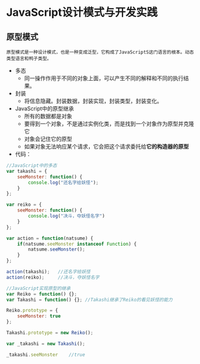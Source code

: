 # JavaScript设计模式与开发实践

## 原型模式
    原型模式是一种设计模式，也是一种变成泛型，它构成了JavaScriptS这门语言的根本。动态类型语言和鸭子类型。
- 多态
    - 同一操作作用于不同的对象上面，可以产生不同的解释和不同的执行结果。
- 封装 
    - 将信息隐藏。封装数据，封装实现，封装类型，封装变化。
- JavaScript中的原型继承
    - 所有的数据都是对象
    - 要得到一个对象，不是通过实例化类，而是找到一个对象作为原型并克隆它
    - 对象会记住它的原型
    - 如果对象无法响应某个请求，它会把这个请求委托给**它的构造器的原型**
- 代码：
```JavaScript
//JavaScript中的多态
var takashi = {
    seeMonster: function() {
        console.log("还名字给妖怪");
    }
};

var reiko = {
    seeMonster: function() {
        console.log("决斗，夺妖怪名字")
    }
};

var action = function(natsume) {
    if(natsume.seeMonster instanceof Function) {
        natsume.seeMonster();
    }
};

action(takashi);   //还名字给妖怪
action(reiko);     //决斗，夺妖怪名字

//JavaScript实现原型的继承
var Reiko = function() {};
var Takashi = function() {}; //Takashi继承了Reiko的看见妖怪的能力

Reiko.prototype = {
    seeMonster: true
};

Takashi.prototype = new Reiko();

var _takashi = new Takashi();

_takashi.seeMonster    //true

```